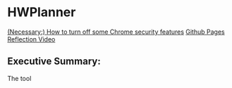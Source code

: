 # HWPlanner

[(Necessary:) How to turn off some Chrome security features](https://alfilatov.com/posts/run-chrome-without-cors/)
[Github Pages](https://njj2113.github.io/p5b/proe/)
[Reflection Video]()

## Executive Summary:

The tool 
